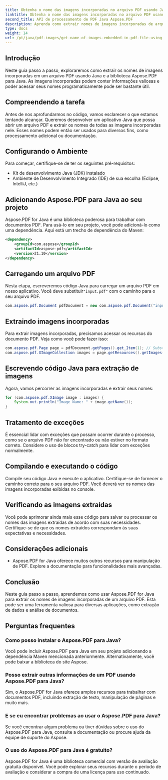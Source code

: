 ```yaml
---
title: Obtenha o nome das imagens incorporadas no arquivo PDF usando Java
linktitle: Obtenha o nome das imagens incorporadas no arquivo PDF usando Java
second_title: API de processamento de PDF Java Aspose.PDF
description: Aprenda como extrair nomes de imagens incorporadas de arquivos PDF usando Java e Aspose.PDF para Java. Guia passo a passo com código-fonte para extração eficiente de dados PDF.
type: docs
weight: 14
url: /pt/java/pdf-images/get-name-of-images-embedded-in-pdf-file-using-java/
---
```

## Introdução

Neste guia passo a passo, exploraremos como extrair os nomes de imagens incorporadas em um arquivo PDF usando Java e a biblioteca Aspose.PDF para Java. As imagens incorporadas podem conter informações valiosas e poder acessar seus nomes programaticamente pode ser bastante útil.

## Compreendendo a tarefa

Antes de nos aprofundarmos no código, vamos esclarecer o que estamos tentando alcançar. Queremos desenvolver um aplicativo Java que possa abrir um arquivo PDF e extrair os nomes de todas as imagens incorporadas nele. Esses nomes podem então ser usados para diversos fins, como processamento adicional ou documentação.

## Configurando o Ambiente

Para começar, certifique-se de ter os seguintes pré-requisitos:

- Kit de desenvolvimento Java (JDK) instalado
- Ambiente de Desenvolvimento Integrado (IDE) de sua escolha (Eclipse, IntelliJ, etc.)

## Adicionando Aspose.PDF para Java ao seu projeto

Aspose.PDF for Java é uma biblioteca poderosa para trabalhar com documentos PDF. Para usá-lo em seu projeto, você pode adicioná-lo como uma dependência. Aqui está um trecho de dependência do Maven:

```xml
<dependency>
    <groupId>com.aspose</groupId>
    <artifactId>aspose-pdf</artifactId>
    <version>21.10</version>
</dependency>
```

## Carregando um arquivo PDF

 Nesta etapa, escreveremos código Java para carregar um arquivo PDF em nosso aplicativo. Você deve substituir`"input.pdf"` com o caminho para o seu arquivo PDF.

```java
com.aspose.pdf.Document pdfDocument = new com.aspose.pdf.Document("input.pdf");
```

## Extraindo imagens incorporadas

Para extrair imagens incorporadas, precisamos acessar os recursos do documento PDF. Veja como você pode fazer isso:

```java
com.aspose.pdf.Page page = pdfDocument.getPages().get_Item(1); // Substitua pelo número da página desejada
com.aspose.pdf.XImageCollection images = page.getResources().getImages();
```

## Escrevendo código Java para extração de imagens

Agora, vamos percorrer as imagens incorporadas e extrair seus nomes:

```java
for (com.aspose.pdf.XImage image : images) {
    System.out.println("Image Name: " + image.getName());
}
```

## Tratamento de exceções

É essencial lidar com exceções que possam ocorrer durante o processo, como se o arquivo PDF não for encontrado ou não estiver no formato correto. Considere o uso de blocos try-catch para lidar com exceções normalmente.

## Compilando e executando o código

Compile seu código Java e execute o aplicativo. Certifique-se de fornecer o caminho correto para o seu arquivo PDF. Você deverá ver os nomes das imagens incorporadas exibidas no console.

## Verificando as imagens extraídas

Você pode aprimorar ainda mais esse código para salvar ou processar os nomes das imagens extraídas de acordo com suas necessidades. Certifique-se de que os nomes extraídos correspondam às suas expectativas e necessidades.

## Considerações adicionais

- Aspose.PDF for Java oferece muitos outros recursos para manipulação de PDF. Explore a documentação para funcionalidades mais avançadas.

## Conclusão

Neste guia passo a passo, aprendemos como usar Aspose.PDF for Java para extrair os nomes de imagens incorporadas de um arquivo PDF. Esta pode ser uma ferramenta valiosa para diversas aplicações, como extração de dados e análise de documentos.

## Perguntas frequentes

### Como posso instalar o Aspose.PDF para Java?

Você pode incluir Aspose.PDF para Java em seu projeto adicionando a dependência Maven mencionada anteriormente. Alternativamente, você pode baixar a biblioteca do site Aspose.

### Posso extrair outras informações de um PDF usando Aspose.PDF para Java?

Sim, o Aspose.PDF for Java oferece amplos recursos para trabalhar com documentos PDF, incluindo extração de texto, manipulação de páginas e muito mais.

### E se eu encontrar problemas ao usar o Aspose.PDF para Java?

Se você encontrar algum problema ou tiver dúvidas sobre o uso do Aspose.PDF para Java, consulte a documentação ou procure ajuda da equipe de suporte do Aspose.

### O uso do Aspose.PDF para Java é gratuito?

Aspose.PDF for Java é uma biblioteca comercial com versão de avaliação gratuita disponível. Você pode explorar seus recursos durante o período de avaliação e considerar a compra de uma licença para uso continuado.